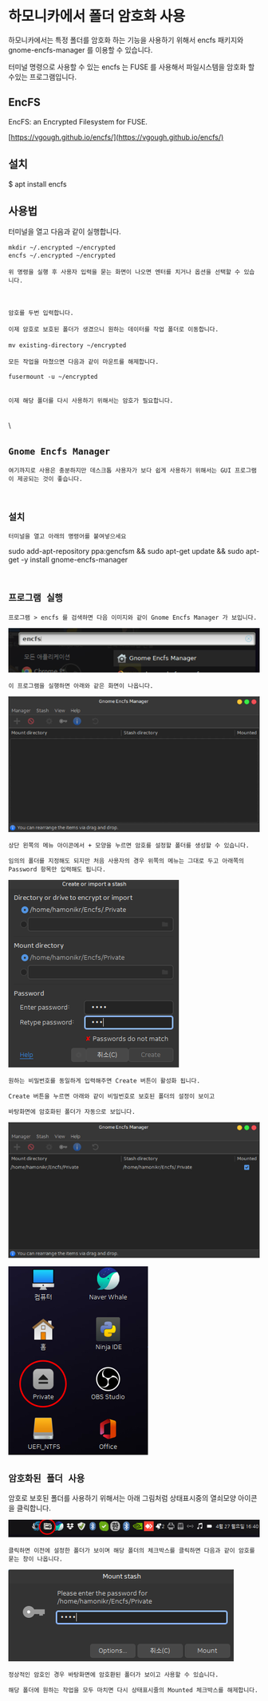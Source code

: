 # 하모니카에서 폴더 암호화 사용

하모니카에서는 특정 폴더를 암호화 하는 기능을 사용하기 위해서 encfs 패키지와 gnome-encfs-manager 를 이용할 수 있습니다.

터미널 명령으로 사용할 수 있는 encfs 는 FUSE 를 사용해서 파일시스템을 암호화 할 수있는 프로그램입니다.

## EncFS <a href="#id-encfs" id="id-encfs"></a>

EncFS: an Encrypted Filesystem for FUSE.

[https://vgough.github.io/encfs/](https://vgough.github.io/encfs/)

## 설치 <a href="#id" id="id"></a>

$ apt install encfs&#x20;

## 사용법 <a href="#id" id="id"></a>

터미널을 열고 다음과 같이 실행합니다.

```
mkdir ~/.encrypted ~/encrypted
encfs ~/.encrypted ~/encrypted

위 명령을 실행 후 사용자 입력을 묻는 화면이 나오면 엔터를 치거나 옵션을 선택할 수 있습니다.



암호를 두번 입력합니다.

이제 암호로 보호된 폴더가 생겼으니 원하는 데이터를 작업 폴더로 이동합니다.

mv existing-directory ~/encrypted

모든 작업을 마쳤으면 다음과 같이 마운트를 해제합니다.

```

```
fusermount -u ~/encrypted
```

\
`이제 해당 폴더를 다시 사용하기 위해서는 암호가 필요합니다.`\
\
\
\


## `Gnome Encfs Manager` <a href="#id-gnomeencfsmanager" id="id-gnomeencfsmanager"></a>

`여기까지로 사용은 충분하지만 데스크톱 사용자가 보다 쉽게 사용하기 위해서는 GUI 프로그램이 제공되는 것이 좋습니다.`

\
`설치` <a href="#id-.1" id="id-.1"></a>
-------------------------------------

`터미널을 열고 아래의 명령어를 붙여넣으세요`

sudo add-apt-repository ppa:gencfsm && sudo apt-get update && sudo apt-get -y install gnome-encfs-manager

\
`프로그램 실행` <a href="#id" id="id"></a>
------------------------------------

`프로그램 > encfs 를 검색하면 다음 이미지와 같이 Gnome Encfs Manager 가 보입니다.`

![](../.gitbook/assets/54659642.png)

`이 프로그램을 실행하면 아래와 같은 화면이 나옵니다.`

![](../.gitbook/assets/54659643.png)

`상단 왼쪽의 메뉴 아이콘에서 + 모양을 누르면 암호를 설정할 폴더를 생성할 수 있습니다.`

`임의의 폴더를 지정해도 되지만 처음 사용자의 경우 위쪽의 메뉴는 그대로 두고 아래쪽의 Password 항목만 입력해도 됩니다.`

![](../.gitbook/assets/54659645.png)

`원하는 비밀번호를 동일하게 입력해주면 Create 버튼이 활성화 됩니다.`

`Create 버튼을 누르면 아래와 같이 비밀번호로 보호된 폴더의 설정이 보이고`

`바탕화면에 암호화된 폴더가 자동으로 보입니다.`

![](../.gitbook/assets/54659646.png)

![](../.gitbook/assets/54659647.png)

## `암호화된 폴더 사용` <a href="#id" id="id"></a>

암호로 보호된 폴더를 사용하기 위해서는 아래 그림처럼 상태표시중의 열쇠모양 아이콘을 클릭합니다.

![](../.gitbook/assets/54659650.png)

`클릭하면 이전에 설정한 폴더가 보이며 해당 폴더의 체크박스를 클릭하면 다음과 같이 암호를 묻는 창이 나옵니다.`

![](../.gitbook/assets/54659651.png)

`정상적인 암호인 경우 바탕화면에 암호환된 폴더가 보이고 사용할 수 있습니다.`

`해당 폴더에 원하는 작업을 모두 마치면 다시 상태표시줄의 Mounted 체크박스를 해제합니다.`
